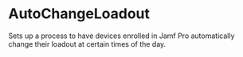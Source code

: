 # AutoChangeLoadout
Sets up a process to have devices enrolled in Jamf Pro automatically change their loadout at certain times of the day.
